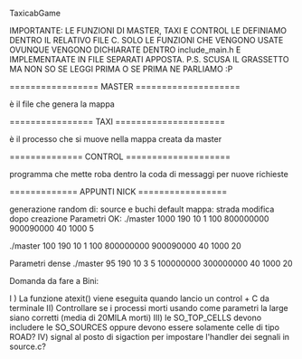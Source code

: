 TaxicabGame

IMPORTANTE: LE FUNZIONI DI MASTER, TAXI E CONTROL LE DEFINIAMO DENTRO IL RELATIVO FILE C.  SOLO LE FUNZIONI CHE VENGONO USATE OVUNQUE VENGONO DICHIARATE DENTRO include_main.h E IMPLEMENTAATE IN FILE SEPARATI APPOSTA.
            P.S. SCUSA IL GRASSETTO MA NON SO SE LEGGI PRIMA O SE PRIMA NE PARLIAMO :P

================= MASTER ====================

è il file che genera la mappa









================ TAXI =====================

è il processo che si muove nella mappa creata da master










============== CONTROL ====================

programma che mette roba dentro la coda di messaggi per nuove richieste




============= APPUNTI NICK =================

generazione random di: source e buchi
default mappa: strada
modifica dopo creazione
Parametri OK:
./master 1000 190 10 1 100 800000000 900090000 40 1000 5

./master 100 190 10 1 100 800000000 900090000 40 1000 20

Parametri dense
./master 95 190 10 3 5 100000000 300000000 40 1000 20

Domanda da fare a Bini:

I ) La funzione atexit() viene eseguita quando lancio un control + C da terminale 
II) Controllare se i processi morti usando come parametri la large siano corretti (media di 20MILA morti)
III) le SO_TOP_CELLS devono includere le SO_SOURCES oppure devono essere solamente celle di tipo ROAD?
IV) signal al posto di sigaction per impostare l'handler dei segnali in source.c?
